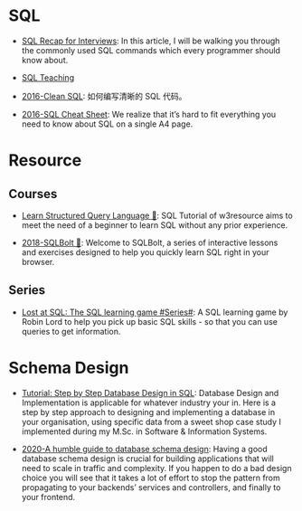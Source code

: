 # SQL

- [SQL Recap for Interviews](https://parg.co/bBs): In this article, I will be walking you through the commonly used SQL commands which every programmer should know about.

- [SQL Teaching](https://www.sqlteaching.com/)

- [2016-Clean SQL](http://jonathansacramento.com/posts/20161119_clean_sql.html): 如何编写清晰的 SQL 代码。

- [2016-SQL Cheat Sheet](https://zeroturnaround.com/rebellabs/sql-cheat-sheet/): We realize that it’s hard to fit everything you need to know about SQL on a single A4 page.

# Resource

## Courses

- [Learn Structured Query Language 🎥](https://www.w3resource.com/sql/tutorials.php): SQL Tutorial of w3resource aims to meet the need of a beginner to learn SQL without any prior experience.

- [2018-SQLBolt 🎥](https://sqlbolt.com/): Welcome to SQLBolt, a series of interactive lessons and exercises designed to help you quickly learn SQL right in your browser.

## Series

- [Lost at SQL: The SQL learning game #Series#](https://lost-at-sql.therobinlord.com/): A SQL learning game by Robin Lord to help you pick up basic SQL skills - so that you can use queries to get information.

# Schema Design

- [Tutorial: Step by Step Database Design in SQL](https://www.linkedin.com/pulse/tutorial-step-database-design-sql-david-mccaldin): Database Design and Implementation is applicable for whatever industry your in. Here is a step by step approach to designing and implementing a database in your organisation, using specific data from a sweet shop case study I implemented during my M.Sc. in Software & Information Systems.

- [2020-A humble guide to database schema design](https://www.mikealche.com/software-development/a-humble-guide-to-database-schema-design): Having a good database schema design is crucial for building applications that will need to scale in traffic and complexity. If you happen to do a bad design choice you will see that it takes a lot of effort to stop the pattern from propagating to your backends’ services and controllers, and finally to your frontend.
